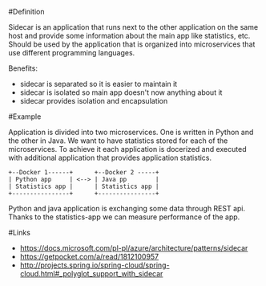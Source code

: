 #Definition

Sidecar is an application that runs next to the other application on the same host and provide some information about the main app like statistics, etc. Should be used 
by the application that is organized into microservices that use different programming languages.

Benefits:
- sidecar is separated so it is easier to maintain it
- sidecar is isolated so main app doesn't now anything about it
- sidecar provides isolation and encapsulation

#Example

Application is divided into two microservices. One is written in Python and the other in Java. We want to have statistics stored for each of the microservices. To achieve 
it each application is docerized and executed with additional application that provides application statistics.

```
+--Docker 1------+      +--Docker 2 -----+
| Python app     | <--> | Java pp        |
| Statistics app |      | Statistics app |
+----------------+      +----------------+
```

Python and java application is exchanging some data through REST api. Thanks to the statistics-app we can measure performance of the app.

#Links
- https://docs.microsoft.com/pl-pl/azure/architecture/patterns/sidecar
- https://getpocket.com/a/read/1812100957
- http://projects.spring.io/spring-cloud/spring-cloud.html#_polyglot_support_with_sidecar
